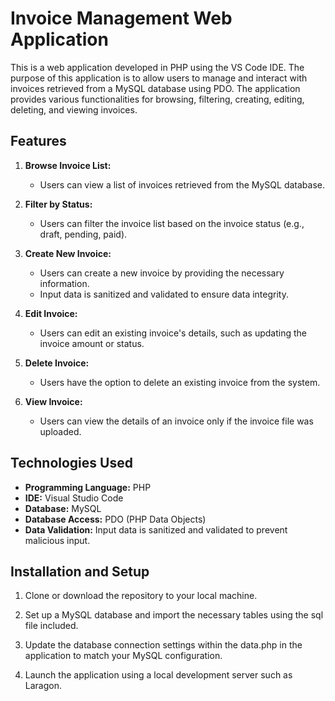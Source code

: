 # Invoice Management Web Application

This is a web application developed in PHP using the VS Code IDE. The purpose of this application is to allow users to manage and interact with invoices retrieved from a MySQL database using PDO. The application provides various functionalities for browsing, filtering, creating, editing, deleting, and viewing invoices.

## Features

1. **Browse Invoice List:**
   - Users can view a list of invoices retrieved from the MySQL database.
   
2. **Filter by Status:**
   - Users can filter the invoice list based on the invoice status (e.g., draft, pending, paid).
   
3. **Create New Invoice:**
   - Users can create a new invoice by providing the necessary information.
   - Input data is sanitized and validated to ensure data integrity.
   
4. **Edit Invoice:**
   - Users can edit an existing invoice's details, such as updating the invoice amount or status.
   
5. **Delete Invoice:**
   - Users have the option to delete an existing invoice from the system.
   
6. **View Invoice:**
   - Users can view the details of an invoice only if the invoice file was uploaded.
   
## Technologies Used

- **Programming Language:** PHP
- **IDE:** Visual Studio Code
- **Database:** MySQL
- **Database Access:** PDO (PHP Data Objects)
- **Data Validation:** Input data is sanitized and validated to prevent malicious input.

## Installation and Setup

1. Clone or download the repository to your local machine.
   
2. Set up a MySQL database and import the necessary tables using the sql file included.

3. Update the database connection settings within the data.php in the application to match your MySQL configuration.

4. Launch the application using a local development server such as Laragon.



